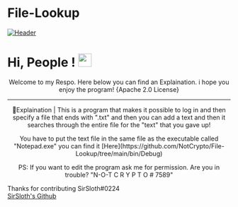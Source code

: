 # File-Lookup
[![Header](https://github.com/NotCrypto/NotCrypto/blob/master/assests/sevn.png "Header")](https://github.com)
# Hi, People ! <img src="https://github.com/NotCrypto/NotCrypto/blob/master/assests/wave.gif" width="30px">
<p align='center'>
Welcome to my Respo. Here below you can find an Explaination. i hope you enjoy the program! {Apache 2.0 License}
</p>
<hr>

<p align='center'> 📰Explaination | This is a program that makes it possible to log in and then specify a file that ends with ".txt" and then you can add a text and then it searches through the entire file for the "text" that you gave up!  </p>
 <p align='center'> You have to put the text file in the same file as the executable called "Notepad.exe" you can find it [Here](https://github.com/NotCrypto/File-Lookup/tree/main/bin/Debug) </p>
 <p align='center'>PS: If you want to edit the program ask me for permission. Are you in trouble? "N-O-T C R Y P T O # 7589" </p>
 


Thanks for contributing SirSloth#0224 <br>
[SirSloth's Github](https://github.com/SlothsAreLazyTho)
